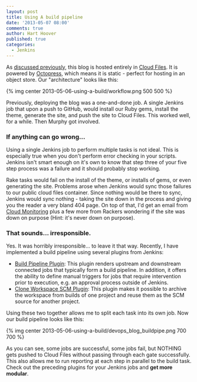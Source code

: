 ```yaml
---
layout: post
title: Using A build pipeline
date: '2013-05-07 08:00'
comments: true
author: Hart Hoover
published: true
categories:
  - Jenkins
---
```

As [discussed previously](http://devops.rackspace.com/the-new-devops-blog.html),
this blog is hosted entirely in [Cloud Files](http://www.rackspace.com/cloud/files/).
It is powered by [Octopress](http://octopress.org), which means it is static -
perfect for hosting in an object store. Our "architecture" looks like this:

{% img center 2013-05-06-using-a-build/workflow.png 500 500 %}

Previously, deploying the blog was a one-and-done job. A single Jenkins job that
upon a push to GitHub, would install our Ruby gems, install the theme, generate
the site, and push the site to Cloud Files. This worked well, for a while. Then
Murphy got involved.

<!-- more -->

### If anything can go wrong...

Using a single Jenkins job to perform multiple tasks is not ideal. This is
especially true when you don't perform error checking in your scripts. Jenkins
isn't smart enough on it's own to know that step three of your five step process
was a failure and it should probably stop working.

Rake tasks would fail on the install of the theme, or installs of gems, or even
generating the site. Problems arose when Jenkins would sync those failures to our
public cloud files container. Since nothing would be there to sync, Jenkins would
sync nothing - taking the site down in the process and giving you the reader a
very bland 404 page. On top of that, I'd get an email from
[Cloud Monitoring](http://www.rackspace.com/cloud/monitoring/) plus a few more
from Rackers wondering if the site was down on purpose (Hint: it's never down
on purpose).

### That sounds... irresponsible.

Yes. It was horribly irresponsible... to leave it that way. Recently, I have
implemented a build pipeline using several plugins from Jenkins:

* [Build Pipeline Plugin](https://github.com/jenkinsci/build-pipeline-plugin):
   This plugin renders upstream and downstream connected jobs that typically
   form a build pipeline. In addition, it offers the ability to define manual
   triggers for jobs that require intervention prior to execution, e.g. an
   approval process outside of Jenkins.
* [Clone Workspace SCM Plugin](https://wiki.jenkins-ci.org/display/JENKINS/Clone+Workspace+SCM+Plugin):
   This plugin makes it possible to archive the workspace from builds of one
   project and reuse them as the SCM source for another project.

Using these two together allows me to split each task into its own job. Now our
build pipeline looks like this:

{% img center 2013-05-06-using-a-build/devops_blog_buildpipe.png 700 700 %}

As you can see, some jobs are successful, some jobs fail, but NOTHING gets pushed
to Cloud Files without passing through each gate successfully. This also allows
me to run reporting at each step in parallel to the build task. Check out the
preceding plugins for your Jenkins jobs and **get more modular**.